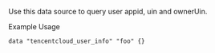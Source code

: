 Use this data source to query user appid, uin and ownerUin.

Example Usage

```hcl
data "tencentcloud_user_info" "foo" {}
```